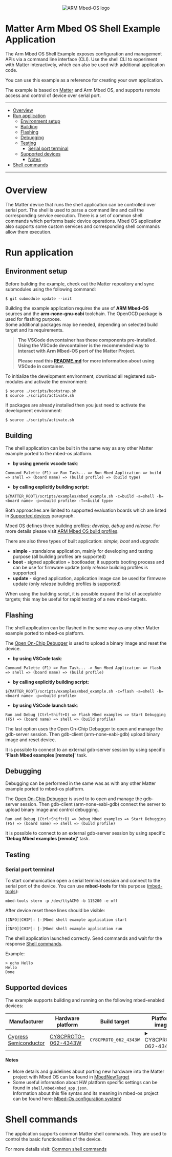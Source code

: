 <p align="center">
  <img src="https://raw.githubusercontent.com/ARMmbed/mbed-os/master/logo.png" alt="ARM Mbed-OS logo"/>
</p>

<h1> Matter Arm Mbed OS Shell Example Application </h1>

The Arm Mbed OS Shell Example exposes configuration and management APIs via a
command line interface (CLI). Use the shell CLI to experiment with Matter
interactively, which can also be used with additional application code.

You can use this example as a reference for creating your own application.

The example is based on
[Matter](https://github.com/project-chip/connectedhomeip) and Arm Mbed OS, and
supports remote access and control of device over serial port.

<hr>

-   [Overview](#overview)
-   [Run application](#run-application)
    -   [Environment setup](#environment-setup)
    -   [Building](#building)
    -   [Flashing](#flashing)
    -   [Debugging](#debugging)
    -   [Testing](#testing)
        -   [Serial port terminal](#serial-port-terminal)
    -   [Supported devices](#supported-devices)
        -   [Notes](#notes)
-   [Shell commands](#shell-commands)

<hr>

# Overview

The Matter device that runs the shell application can be controlled over serial
port. The shell is used to parse a command line and call the corresponding
service execution. There is a set of common shell commands which performs basic
device operations. Mbed OS application also supports some custom services and
corresponding shell commands allow them execution.

# Run application

## Environment setup

Before building the example, check out the Matter repository and sync submodules
using the following command:

    $ git submodule update --init

Building the example application requires the use of **ARM Mbed-OS** sources and
the **arm-none-gnu-eabi** toolchain. The OpenOCD package is used for flashing
purpose. <br> Some additional packages may be needed, depending on selected
build target and its requirements.

> **The VSCode devcontainer has these components pre-installed. Using the VSCode
> devcontainer is the recommended way to interact with Arm Mbed-OS port of the
> Matter Project.**
>
> **Please read this [README.md](../../..//docs/VSCODE_DEVELOPMENT.md) for more
> information about using VSCode in container.**

To initialize the development environment, download all registered sub-modules
and activate the environment:

```
$ source ./scripts/bootstrap.sh
$ source ./scripts/activate.sh
```

If packages are already installed then you just need to activate the development
environment:

```
$ source ./scripts/activate.sh
```

## Building

The shell application can be built in the same way as any other Matter example
ported to the mbed-os platform.

-   **by using generic vscode task**:

```
Command Palette (F1) => Run Task... => Run Mbed Application => build => shell => (board name) => (build profile) => (build type)
```

-   **by calling explicitly building script:**

```
${MATTER_ROOT}/scripts/examples/mbed_example.sh -c=build -a=shell -b=<board name> -p=<build profile> -T=<build type>
```

Both approaches are limited to supported evaluation boards which are listed in
[Supported devices](#supported_devices) paragraph.

Mbed OS defines three building profiles: _develop, debug_ and _release_. For
more details please visit
[ARM Mbed OS build profiles](https://os.mbed.com/docs/mbed-os/latest/program-setup/build-profiles-and-rules.html).

There are also three types of built application: _simple, boot_ and _upgrade_:

-   **simple** - standalone application, mainly for developing and testing
    purpose (all building profiles are supported)
-   **boot** - signed application + bootloader, it supports booting process
    and can be use for firmware update (only _release_ building profiles is
    supported)
-   **update** - signed application, application image can be used for
    firmware update (only _release_ building profiles is supported)

When using the building script, it is possible expand the list of acceptable
targets; this may be useful for rapid testing of a new mbed-targets.

## Flashing

The shell application can be flashed in the same way as any other Matter example
ported to mbed-os platform.

The [Open On-Chip Debugger](http://openocd.org/) is used to upload a binary
image and reset the device.

-   **by using VSCode task**:

```
Command Palette (F1) => Run Task... -> Run Mbed Application => flash => shell => (board name) => (build profile)
```

-   **by calling explicitly building script:**

```
${MATTER_ROOT}/scripts/examples/mbed_example.sh -c=flash -a=shell -b=<board name> -p=<build profile>
```

-   **by using VSCode launch task**:

```
Run and Debug (Ctrl+Shift+D) => Flash Mbed examples => Start Debugging (F5) => (board name) => shell => (build profile)
```

The last option uses the Open On-Chip Debugger to open and manage the gdb-server
session. Then gdb-client (arm-none-eabi-gdb) upload binary image and reset
device.

It is possible to connect to an external gdb-server session by using specific
**'Flash Mbed examples [remote]'** task.

## Debugging

Debugging can be performed in the same was as with any other Matter example
ported to mbed-os platform.

The [Open On-Chip Debugger](http://openocd.org/) is used to to open and manage
the gdb-server session. Then gdb-client (arm-none-eabi-gdb) connect the server
to upload binary image and control debugging.

```
Run and Debug (Ctrl+Shift+D) => Debug Mbed examples => Start Debugging (F5) => (board name) => shell => (build profile)
```

It is possible to connect to an external gdb-server session by using specific
**'Debug Mbed examples [remote]'** task.

## Testing

### Serial port terminal

To start communication open a serial terminal session and connect to the serial
port of the device. You can use **mbed-tools** for this purpose
([mbed-tools](https://github.com/ARMmbed/mbed-tools)):

    mbed-tools sterm -p /dev/ttyACM0 -b 115200 -e off

After device reset these lines should be visible:

    [INFO][CHIP]: [-]Mbed shell example application start
    ...
    [INFO][CHIP]: [-]Mbed shell example application run

The shell application launched correctly. Send commands and wait for the
response [Shell commands](#shell-commands).

Example:

    > echo Hello
    Hello
    Done

## Supported devices

The example supports building and running on the following mbed-enabled devices:

| Manufacturer                                          | Hardware platform                                                         | Build target          | Platform image                                                                                                                                                                 |       Status       | Platform components                                                                                                                                                                                           |
| ----------------------------------------------------- | ------------------------------------------------------------------------- | --------------------- | ------------------------------------------------------------------------------------------------------------------------------------------------------------------------------ | :----------------: | ------------------------------------------------------------------------------------------------------------------------------------------------------------------------------------------------------------- |
| [Cypress<br> Semiconductor](https://www.cypress.com/) | [CY8CPROTO-062-4343W](https://os.mbed.com/platforms/CY8CPROTO-062-4343W/) | `CY8CPROTO_062_4343W` | <details><summary>CY8CPROTO-062-4343W</summary><img src="https://os.mbed.com/media/cache/platforms/p6_wifi-bt_proto.png.250x250_q85.jpg" alt="CY8CPROTO-062-4343W"/></details> | :heavy_check_mark: | <details><summary>LEDs</summary><ul><li>Unused</li></ul></details> <details><summary>Buttons</summary><ul><li>Unused</li></ul></details> <details><summary>Slider</summary><ul><li>Unused</li></ul></details> |

#### Notes

-   More details and guidelines about porting new hardware into the Matter
    project with Mbed OS can be found in
    [MbedNewTarget](../../../docs/guides/mbedos_add_new_target.md)
-   Some useful information about HW platform specific settings can be found in
    `shell/mbed/mbed_app.json`.  
    Information about this file syntax and its meaning in mbed-os project can be
    found here:
    [Mbed-Os configuration system](https://os.mbed.com/docs/mbed-os/latest/program-setup/advanced-configuration.html))

# Shell commands

The application supports common Matter shell commands. They are used to control
the basic functionalities of the device.

For more details visit:
[Common shell commands](../README.md#chip-shell-command-details)

